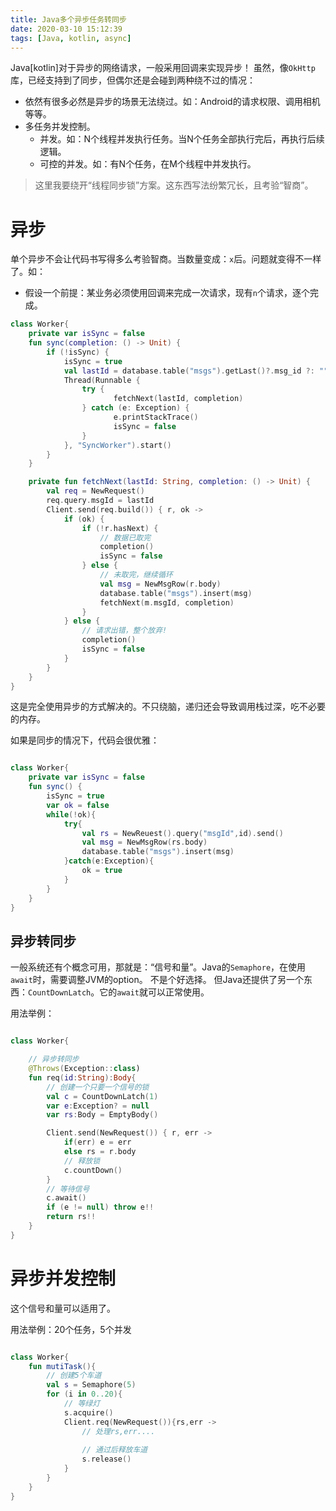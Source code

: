 ```yaml
---
title: Java多个异步任务转同步
date: 2020-03-10 15:12:39
tags: [Java, kotlin, async]
---
```


Java[kotlin]对于异步的网络请求，一般采用回调来实现异步！
虽然，像`OkHttp`库，已经支持到了同步，但偶尔还是会碰到两种绕不过的情况：
- 依然有很多必然是异步的场景无法绕过。如：Android的请求权限、调用相机等等。
- 多任务并发控制。
    - 并发。如：N个线程并发执行任务。当N个任务全部执行完后，再执行后续逻辑。
    - 可控的并发。如：有N个任务，在M个线程中并发执行。

> 这里我要绕开“线程同步锁”方案。这东西写法纷繁冗长，且考验“智商”。

# 异步

 单个异步不会让代码书写得多么考验智商。当数量变成：`x`后。问题就变得不一样了。如：

- 假设一个前提：某业务必须使用回调来完成一次请求，现有`n`个请求，逐个完成。
```kotlin
class Worker{
    private var isSync = false
    fun sync(completion: () -> Unit) {
        if (!isSync) {
            isSync = true
            val lastId = database.table("msgs").getLast()?.msg_id ?: ""
            Thread(Runnable {
                try {
                       fetchNext(lastId, completion)
                } catch (e: Exception) {
                       e.printStackTrace()
                       isSync = false
                }
            }, "SyncWorker").start()
        }
    }

    private fun fetchNext(lastId: String, completion: () -> Unit) {
        val req = NewRequest()
        req.query.msgId = lastId
        Client.send(req.build()) { r, ok ->
            if (ok) {
                if (!r.hasNext) {
                    // 数据已取完
                    completion()
                    isSync = false
                } else {
                    // 未取完，继续循环
                    val msg = NewMsgRow(r.body)
                    database.table("msgs").insert(msg)
                    fetchNext(m.msgId, completion)
                }
            } else {
                // 请求出错，整个放弃!
                completion()
                isSync = false
            }
        }
    }
}
``` 
这是完全使用异步的方式解决的。不只绕脑，递归还会导致调用栈过深，吃不必要的内存。

如果是同步的情况下，代码会很优雅：
```kotlin

class Worker{
    private var isSync = false
    fun sync() {
        isSync = true
        var ok = false
        while(!ok){
            try{
                val rs = NewReuest().query("msgId",id).send()
                val msg = NewMsgRow(rs.body)
                database.table("msgs").insert(msg)
            }catch(e:Exception){
                ok = true
            }
        }
    }
}
```

## 异步转同步
一般系统还有个概念可用，那就是：“信号和量”。Java的`Semaphore`，在使用 `await`时，需要调整JVM的option。
不是个好选择。
但Java还提供了另一个东西：`CountDownLatch`。它的`await`就可以正常使用。

用法举例：
```kotlin

class Worker{

    // 异步转同步
    @Throws(Exception::class)
    fun req(id:String):Body{
        // 创建一个只要一个信号的锁
        val c = CountDownLatch(1)
        var e:Exception? = null
        var rs:Body = EmptyBody()

        Client.send(NewRequest()) { r, err ->
            if(err) e = err
            else rs = r.body
            // 释放锁
            c.countDown()
        }
        // 等待信号
        c.await()
        if (e != null) throw e!!
        return rs!!
    }
}
```

# 异步并发控制
这个信号和量可以适用了。

用法举例：20个任务，5个并发
```kotlin

class Worker{
    fun mutiTask(){
        // 创建5个车道
        val s = Semaphore(5)
        for (i in 0..20){
            // 等绿灯
            s.acquire()
            Client.req(NewRequest()){rs,err ->
                // 处理rs,err....
                
                // 通过后释放车道
                s.release()
            }
        }
    }
}
```
